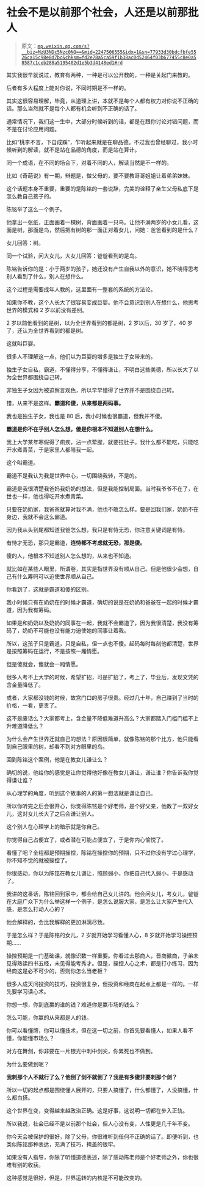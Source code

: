 # 社会不是以前那个社会，人还是以前那批人

> 原文：[`mp.weixin.qq.com/s?__biz=MzU3NDc5Nzc0NQ==&mid=2247506555&idx=1&sn=77933d30bdcfbfe5526ca15c98e8d7bc&chksm=fd2e78a5ca59f1b38ac0d52464f03b677455c8e0a58587c1ceb288a5195402d1e5b3d4148ed1#rd`](http://mp.weixin.qq.com/s?__biz=MzU3NDc5Nzc0NQ==&mid=2247506555&idx=1&sn=77933d30bdcfbfe5526ca15c98e8d7bc&chksm=fd2e78a5ca59f1b38ac0d52464f03b677455c8e0a58587c1ceb288a5195402d1e5b3d4148ed1#rd)

其实我很早就说过，教育有两种，一种是可以公开教的，一种是关起门来教的。 

后者有多大程度上能对你说，不同时期是不一样的。

其实这很容易理解，毕竟，从道理上讲，本就不是每个人都有权力对你说不正确的话。那么当然就不是每个人都有机会听到不正确的话了。

通常情况下，我们这一生中，大部分时候听到的话，都是在跟你讨论对错问题，而不是在讨论应用问题。

比如“桃李不言，下自成蹊”，乍听起来就是在聊品德。不过我也曾经聊过，我小时候听到的解读，就不是站在品德的角度，而是站在算计。

同一个成语，在不同的场合下，对着不同的人，解读当然是不一样的。

比如《奇葩说》有一期，辩题是，做父母的，要不要教哥哥姐姐让着弟弟妹妹。 

这个话题本身不重要，重要的是陈铭的一套说辞，完美的诠释了亲生父母私底下是怎么教自己孩子的。 

陈铭举了这么一个例子。

他拿出一张纸，正面画着一棵树，背面画着一只鸟。让他不满两岁的小女儿看，这面是树，那面是鸟，然后把有树的那一面正对着女儿，问她：爸爸看到的是什么？

女儿回答：树。

同一个试验，问大女儿，大女儿回答：爸爸看到的是鸟。 

陈铭告诉你的是：小于两岁的孩子，她还没有产生自我以外的意识，她不晓得思考别人看到了什么，别人在想什么。

这个过程是需要成年人教的，这里面有一整套的系统的方法论。 

如果你不教，这个人长大了很容易变成巨婴。他不会意识到别人在想什么，他思考世界的模式和 2 岁以前没有差别。 

2 岁以前他看到的是树，以为全世界看到的都是树，2 岁以后，30 岁了，40 岁了，还认为全世界看到的都是树。 

这就叫巨婴。

很多人不理解这一点，他们以为巨婴的增多是独生子女带来的。 

独生子女自私，霸道，不懂得分享，不懂得谦让，不明白这些美德，所以长大了以为全世界都围绕自己转。

非独生子女因为被迫察言观色，所以早早懂得了世界并不是围绕自己转。 

错，从来不是这样。**霸道和傻，从来都是两码事。**

我也是独生子女，我也是 80 后，我小时候也很霸道，但我并不傻。 

**霸道是你不在乎别人怎么想，傻是你根本不知道别人在想什么。** 

我上大学某年寒假得了痢疾，沾一点荤腥，就要拉肚子。我什么都不能吃，只能吃开水煮青菜，于是家里人都陪我一起。 

这个叫霸道。 

霸道不是我认为我是世界中心，一切围绕我转，不是的。

霸道是我很清楚我爸妈我奶奶的想法，但是我能控制局面。当时我爷爷不在了，在世也一样，他也得吃开水煮青菜。

只要在奶奶家，我爸爸就算对我不满，他也不敢怎么样。要是回我们家，奶奶不在身边，我就不会这么霸道。 

因为我从头到尾都知道我爸怎么想，我只是有恃无恐，你注意关键词是有恃。

有恃才无恐，那只是霸道，**连恃都不考虑就无恐，那是傻。**

傻的人，他根本不知道别人怎么想的，从来也不知道。 

就比如在某些人眼里，所谓卷，其实是指世界没有顺从自己。但是他很少会想，自己有什么筹码可以迫使世界顺从自己。

你看到了，这就是霸道和傻的区别。 

我小时候只有在奶奶在的时候才霸道，确切的说是在奶奶和爸爸在一起的时候才霸道，因为我有筹码。

如果是和奶奶以及奶奶的同事在一起，我就不会霸道了，因为我很清楚，我没有筹码了，奶奶不可能也没有能力迫使她的同事让着我。

所以，这孩子只是霸道，只是自私，但一点也不傻。起码每时每刻他都清楚，世界是按照筹码在运行，不是按照一厢情愿。 

但是傻就会，傻就会一厢情愿。

很多人考不上大学的时候，希望扩招，可是扩招了，考上了，毕业后，发现文凭的含金量降低了。

或者，大家都没钱的时候，故宫门口的房子很贵。经过几十年，自己赚到了当时的价格，一看，更贵了。

这不是废话么？大家都考上，含金量不降低难道升高么？大家都踏入门槛门槛不上升难道降低么？ 

为什么会产生世界迁就自己的想法？原因很简单，就像陈铭的那个比方，他只能看到自己眼里的树，却看不到对方眼里的鸟。 

回到陈铭这个案例，他是在教女儿谦让么？

确切的说，他给你的感觉是让你觉得他好像在教女儿谦让，谦让谁？你告诉我你觉得谦让谁？

从心理学的角度，听到这个故事的人的第一想法就是谦让自己。

所以你听完之后会很开心，你觉得陈铭是个好老师，是个好父亲，他教了一双好女儿，这对女儿长大了之后会谦让别人。

这个别人在心理学上的暗示就是你自己。

你觉得自己占便宜了，或者潜在可能占便宜了，于是你内心愉悦了。

看懂了吧？全程都是预期操控，陈铭在操控你的预期，只不过你没有学过心理学，你不知不觉的就被操控了。

你很感动，你以为陈铭在教女儿谦让，照顾弱小，你把自己代入弱小，于是感动了。 

我讲的这番话，陈铭回到家中，都会给自己女儿讲的。他会问女儿，考女儿，爸爸在大庭广众下为什么举这样一个例子，是怎么说服大家，是怎么让大家产生代入感，是怎么打动人心的？

他会解释的，会比我解释的更加淋漓尽致。 

于是怎么样？于是陈铭的女儿，2 岁就开始学习看懂人心，8 岁就开始学习操控预期...... 

操控预期是一门基础课，就像识数一样重要。你看过去那商人，晋商徽商，子弟未见得熟读四书五经，未见得能考秀才。但是，操控人心之术，都是打小练习，因为经商这是必不可少的，否则你怎么当老板？

很多人成天问投资的技巧，投资很复杂，但投资和经商在起点上都是一样的。一样先要学习读心术。

你想一想，你到底赢的谁的钱？难道你是赢市场的钱么？

怎么可能，你赢的从来都是人的钱。

你可以看懂牌，你可以懂技术，但在这一切之前，你首先要看懂人，如果人看不懂，你能懂市场么？

对方在舞剑，你非要在一片银光中刺中剑尖，你累死也不做到。 

为什么要做到呢？

**我刺那个人不就行了么？他倒了剑不就倒了？我是有多傻非要刺那个剑？**

所以一切的起点都是围绕懂人展开的，只要人搞懂了，什么都懂了，人没搞懂，什么都白搭。 

这个世界在变，变得越来越政治正确。这是好事，这说明一切都在步入正轨。

所以我说，社会已经不是以前那个社会，但人心没有变，人性更是几千年不变。

你今天会被保护的很好，除了父母，你很难听到任何不正确的话了。即便听到，也类似陈铭那种表达，充满了技巧，掩盖的很牢。

如果没有人指导，你除了听懂道德表述，除了感动陈老师是个好老师之外，你也很难有别的收获。

这种感觉是很好，但是，世界运转的内核是不可能改变的。